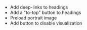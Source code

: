 * Add deep-links to headings
* Add a "to-top" button to headings
* Preload portrait image
* Add button to disable visualization
